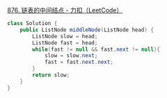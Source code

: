 

[876. 链表的中间结点 - 力扣（LeetCode）](https://leetcode.cn/problems/middle-of-the-linked-list/description/)

```java
class Solution {
    public ListNode middleNode(ListNode head) {
        ListNode slow = head;
        ListNode fast = head;
        while(fast != null && fast.next != null){
            slow = slow.next;
            fast = fast.next.next;
        }
        return slow;
    }
}
```